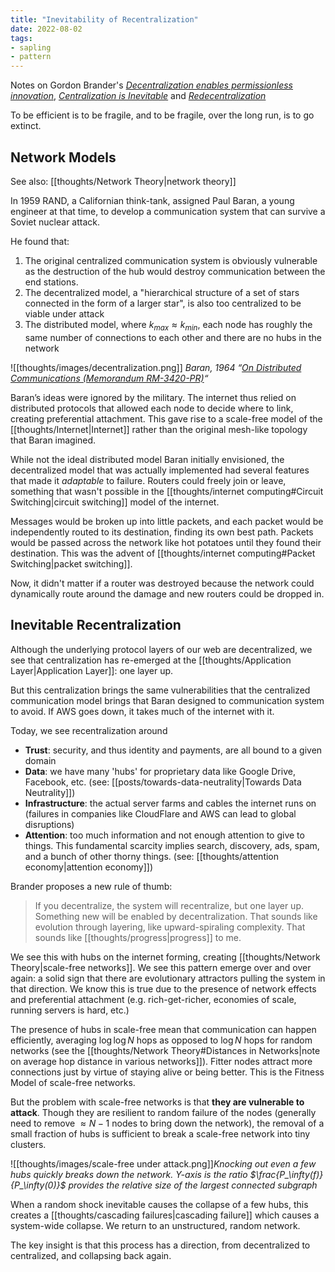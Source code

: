 ```yaml
---
title: "Inevitability of Recentralization"
date: 2022-08-02
tags:
- sapling
- pattern
---
```


Notes on Gordon Brander's *[Decentralization enables permissionless innovation](https://subconscious.substack.com/p/decentralization-enables-permissionless)*, *[Centralization is Inevitable](https://subconscious.substack.com/p/centralization-is-inevitable)* and *[Redecentralization](https://subconscious.substack.com/p/redecentralization)*

To be efficient is to be fragile, and to be fragile, over the long run, is to go extinct.

## Network Models
See also: [[thoughts/Network Theory|network theory]]

In 1959 RAND, a Californian think-tank, assigned Paul Baran, a young engineer at that time, to develop a communication system that can survive a Soviet nuclear attack.

He found that:
1. The original centralized communication system is obviously vulnerable as the destruction of the hub would destroy communication between the end stations.
2. The decentralized model, a "hierarchical structure of a set of stars connected in the form of a larger star", is also too centralized to be viable under attack
3. The distributed model, where $k_{max} \approx k_{min}$, each node has roughly the same number of connections to each other and there are no hubs in the network

![[thoughts/images/decentralization.png]]
*Baran, 1964 “[On Distributed Communications (Memorandum RM-3420-PR)](https://www.rand.org/pubs/research_memoranda/RM3420.html)“*

Baran’s ideas were ignored by the military. The internet thus relied on distributed protocols that allowed each node to decide where to link, creating preferential attachment. This gave rise to a scale-free model of the [[thoughts/Internet|Internet]] rather than the original mesh-like topology that Baran imagined.

While not the ideal distributed model Baran initially envisioned, the decentralized model that was actually implemented had several features that made it *adaptable* to failure. Routers could freely join or leave, something that wasn't possible in the [[thoughts/internet computing#Circuit Switching|circuit switching]] model of the internet.

Messages would be broken up into little packets, and each packet would be independently routed to its destination, finding its own best path. Packets would be passed across the network like hot potatoes until they found their destination. This was the advent of [[thoughts/internet computing#Packet Switching|packet switching]].

Now, it didn't matter if a router was destroyed because the network could dynamically route around the damage and new routers could be dropped in.

## Inevitable Recentralization
Although the underlying protocol layers of our web are decentralized, we see that centralization has re-emerged at the [[thoughts/Application Layer|Application Layer]]: one layer up.

But this centralization brings the same vulnerabilities that the centralized communication model brings that Baran designed to communication system to avoid. If AWS goes down, it takes much of the internet with it.

Today, we see recentralization around
- **Trust**: security, and thus identity and payments, are all bound to a given domain
- **Data**: we have many 'hubs' for proprietary data like Google Drive, Facebook, etc. (see: [[posts/towards-data-neutrality|Towards Data Neutrality]])
- **Infrastructure**: the actual server farms and cables the internet runs on (failures in companies like CloudFlare and AWS can lead to global disruptions)
- **Attention**: too much information and not enough attention to give to things. This fundamental scarcity implies search, discovery, ads, spam, and a bunch of other thorny things. (see: [[thoughts/attention economy|attention economy]])

Brander proposes a new rule of thumb:

> If you decentralize, the system will recentralize, but one layer up. Something new will be enabled by decentralization. That sounds like evolution through layering, like upward-spiraling complexity. That sounds like [[thoughts/progress|progress]] to me.

We see this with hubs on the internet forming, creating [[thoughts/Network Theory|scale-free networks]]. We see this pattern emerge over and over again: a solid sign that there are evolutionary attractors pulling the system in that direction. We know this is true due to the presence of network effects and preferential attachment (e.g. rich-get-richer, economies of scale, running servers is hard, etc.)

The presence of hubs in scale-free mean that communication can happen efficiently, averaging $\log \log N$ hops as opposed to $\log N$ hops for random networks (see the [[thoughts/Network Theory#Distances in Networks|note on average hop distance in various networks]]). Fitter nodes attract more connections just by virtue of staying alive or being better. This is the Fitness Model of scale-free networks.

But the problem with scale-free networks is that **they are vulnerable to attack**. Though they are resilient to random failure of the nodes (generally need to remove $\approx N - 1$ nodes to bring down the network), the removal of a small fraction of hubs is sufficient to break a scale-free network into tiny clusters.

![[thoughts/images/scale-free under attack.png]]*Knocking out even a few hubs quickly breaks down the network. Y-axis is the ratio $\frac{P_\infty(f)}{P_\infty(0)}$ provides the relative size of the largest connected subgraph*

When a random shock inevitable causes the collapse of a few hubs, this creates a [[thoughts/cascading failures|cascading failure]] which causes a system-wide collapse. We return to an unstructured, random network.

The key insight is that this process has a direction, from decentralized to centralized, and collapsing back again.
